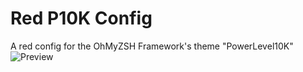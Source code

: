 # Red P10K Config

A red config for the OhMyZSH Framework's theme "PowerLevel10K"
<img src="https://imgur.com/rP83VQV.png" alt="Preview">
